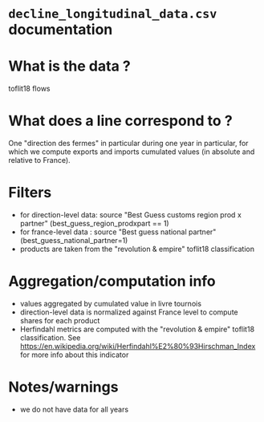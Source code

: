 
`decline_longitudinal_data.csv` documentation
===

# What is the data ? 

toflit18 flows

# What does a line correspond to ?

One "direction des fermes" in particular during one year in particular, for which we compute exports and imports cumulated values (in absolute and relative to France). 

# Filters

- for direction-level data: source "Best Guess customs region prod x partner" (best_guess_region_prodxpart == 1)
- for france-level data : source "Best guess national partner" (best_guess_national_partner=1)
- products are taken from the "revolution & empire" toflit18 classification

# Aggregation/computation info

- values aggregated by cumulated value in livre tournois
- direction-level data is normalized against France level to compute shares for each product
- Herfindahl metrics are computed with the "revolution & empire" toflit18 classification. See https://en.wikipedia.org/wiki/Herfindahl%E2%80%93Hirschman_Index for more info about this indicator

# Notes/warnings

- we do not have data for all years
  